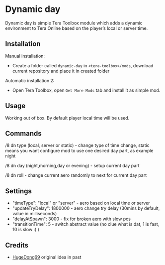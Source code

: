 # Dynamic day

Dynamic day is simple Tera Toolbox module which adds a dynamic environment to Tera Online based on the player’s local or server time.

## Installation

Manual installation:
- Create a folder called `dynamic-day` in `<tera-toolbox>/mods`, download current repository and place it in created folder

Automatic installation 2:
- Open Tera Toolbox, open `Get More Mods` tab and install it as simple mod.

## Usage

Working out of box. By default player local time will be used. 

## Commands

/8 dn type <type> (local, server or static) - change type of time change, static means you want configure mod to use one desired day part, as example night 

/8 dn day <day part> (night,morning,day or evening) - setup current day part

/8 dn roll - change current aero randomly to next for current day part

## Settings

-	"timeType": "local" or "server" - aero based on local time or server
-	"updateTryDelay": 1800000 - aero change try delay (30mins by default, value in milliseconds)
-	"delayAtSpawn": 3000 - fix for broken aero with slow pcs
-	"transitionTime": 5 - switch abstract value (no clue what is dat, 1 is fast, 10 is slow :) )

## Credits 

- [HugeDong69](https://github.com/codeagon) original idea in past
